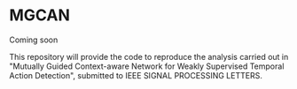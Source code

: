 # MGCAN
Coming soon

This repository will provide the code to reproduce the analysis carried out in "Mutually Guided Context-aware Network for Weakly Supervised Temporal Action Detection", submitted to IEEE SIGNAL PROCESSING LETTERS. 

